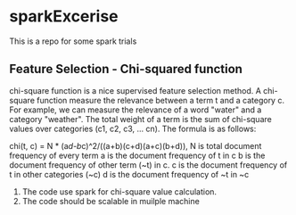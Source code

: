 # sparkExcerise
This is a repo for some spark trials

## Feature Selection - Chi-squared function
chi-square function is a nice supervised feature selection method. A chi-square function measure the relevance between a term t  and a category c. For example, we can measure the relevance of a word "water" and a category "weather". The total weight of a term is the sum of chi-square values over categories (c1, c2, c3, ... cn). The formula is as follows:

chi(t, c) = N * (a*d-b*c)^2/((a+b)(c+d)(a+c)(b+d)),
N is total document frequency of every term
a is the document frequency of t in c
b is the document frequency of other term (~t) in c.
c is the document frequency of t in other categories (~c)
d is the document frequency of ~t in ~c

1. The code use spark for chi-square value calculation.
2. The code should be scalable in muilple machine
